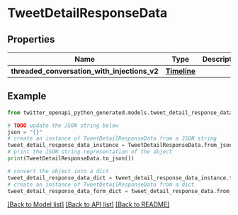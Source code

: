 # TweetDetailResponseData


## Properties

Name | Type | Description | Notes
------------ | ------------- | ------------- | -------------
**threaded_conversation_with_injections_v2** | [**Timeline**](Timeline.md) |  | 

## Example

```python
from twitter_openapi_python_generated.models.tweet_detail_response_data import TweetDetailResponseData

# TODO update the JSON string below
json = "{}"
# create an instance of TweetDetailResponseData from a JSON string
tweet_detail_response_data_instance = TweetDetailResponseData.from_json(json)
# print the JSON string representation of the object
print(TweetDetailResponseData.to_json())

# convert the object into a dict
tweet_detail_response_data_dict = tweet_detail_response_data_instance.to_dict()
# create an instance of TweetDetailResponseData from a dict
tweet_detail_response_data_form_dict = tweet_detail_response_data.from_dict(tweet_detail_response_data_dict)
```
[[Back to Model list]](../README.md#documentation-for-models) [[Back to API list]](../README.md#documentation-for-api-endpoints) [[Back to README]](../README.md)


